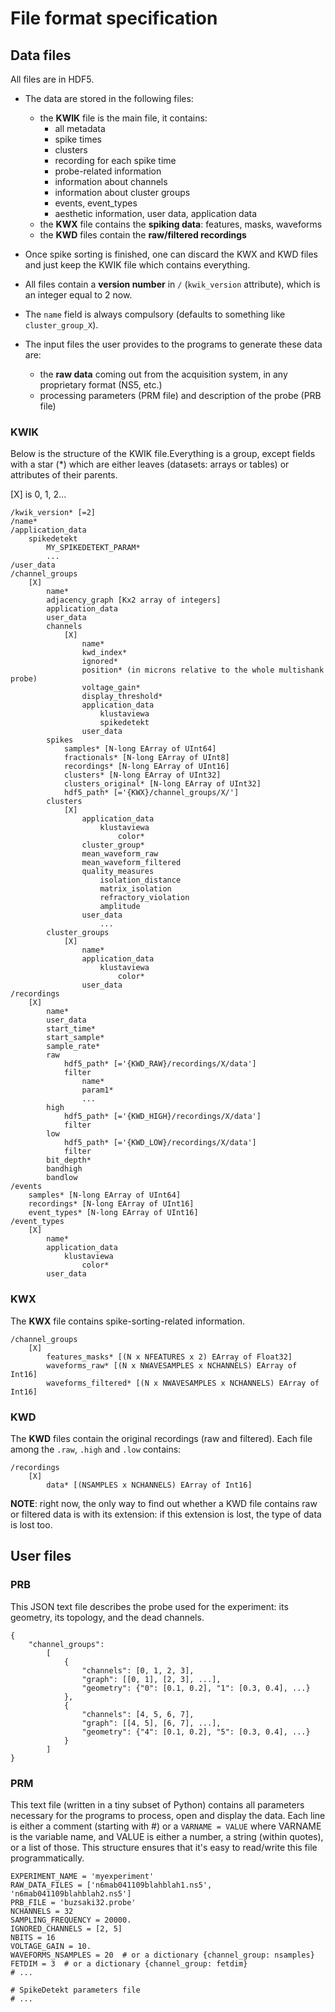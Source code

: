 # File format specification

## Data files

All files are in HDF5.

  * The data are stored in the following files:
      
      * the **KWIK** file is the main file, it contains:
          * all metadata
          * spike times
          * clusters
          * recording for each spike time
          * probe-related information
          * information about channels
          * information about cluster groups
          * events, event_types
          * aesthetic information, user data, application data
      * the **KWX** file contains the **spiking data**: features, masks, waveforms
      * the **KWD** files contain the **raw/filtered recordings**
  
  * Once spike sorting is finished, one can discard the KWX and KWD files and just keep the KWIK file which contains everything.

  * All files contain a **version number** in `/` (`kwik_version` attribute), which is an integer equal to 2 now.

  * The `name` field is always compulsory (defaults to something like `cluster_group_X`).
  
  * The input files the user provides to the programs to generate these data are:
  
      * the **raw data** coming out from the acquisition system, in any proprietary format (NS5, etc.)
      * processing parameters (PRM file) and description of the probe (PRB file)
  

### KWIK

Below is the structure of the KWIK file.Everything is a group, except fields with a star (*) which are either leaves (datasets: arrays or tables) or attributes of their parents.

[X] is 0, 1, 2...
    
    /kwik_version* [=2]
    /name*
    /application_data
        spikedetekt
            MY_SPIKEDETEKT_PARAM*
            ...
    /user_data
    /channel_groups
        [X]
            name*
            adjacency_graph [Kx2 array of integers]
            application_data
            user_data
            channels
                [X]
                    name*
                    kwd_index*
                    ignored*
                    position* (in microns relative to the whole multishank probe)
                    voltage_gain*
                    display_threshold*
                    application_data
                        klustaviewa
                        spikedetekt
                    user_data
            spikes
                samples* [N-long EArray of UInt64]
                fractionals* [N-long EArray of UInt8]
                recordings* [N-long EArray of UInt16]
                clusters* [N-long EArray of UInt32]
                clusters_original* [N-long EArray of UInt32]
                hdf5_path* [='{KWX}/channel_groups/X/']
            clusters
                [X]
                    application_data
                        klustaviewa
                            color*
                    cluster_group*
                    mean_waveform_raw
                    mean_waveform_filtered
                    quality_measures
                        isolation_distance
                        matrix_isolation
                        refractory_violation
                        amplitude
                    user_data
                        ...
            cluster_groups
                [X]
                    name*
                    application_data
                        klustaviewa
                            color*
                    user_data
    /recordings
        [X]
            name*
            user_data
            start_time*
            start_sample*
            sample_rate*
            raw
                hdf5_path* [='{KWD_RAW}/recordings/X/data']
                filter
                    name*
                    param1*
                    ...
            high
                hdf5_path* [='{KWD_HIGH}/recordings/X/data']
                filter
            low
                hdf5_path* [='{KWD_LOW}/recordings/X/data']
                filter
            bit_depth*
            bandhigh
            bandlow
    /events
        samples* [N-long EArray of UInt64]
        recordings* [N-long EArray of UInt16]
        event_types* [N-long EArray of UInt16]
    /event_types
        [X]
            name*
            application_data
                klustaviewa
                    color*
            user_data


### KWX

The **KWX** file contains spike-sorting-related information.

    /channel_groups
        [X]
            features_masks* [(N x NFEATURES x 2) EArray of Float32]
            waveforms_raw* [(N x NWAVESAMPLES x NCHANNELS) EArray of Int16]
            waveforms_filtered* [(N x NWAVESAMPLES x NCHANNELS) EArray of Int16]

### KWD

The **KWD** files contain the original recordings (raw and filtered). Each file among the `.raw`, `.high` and `.low` contains:

    /recordings
        [X]
            data* [(NSAMPLES x NCHANNELS) EArray of Int16]

**NOTE**: right now, the only way to find out whether a KWD file contains raw or filtered data is with its extension: if this extension is lost, the type of data is lost too.


## User files

### PRB

This JSON text file describes the probe used for the experiment: its geometry, its topology, and the dead channels.

    {
        "channel_groups": 
            [
                {
                    "channels": [0, 1, 2, 3],
                    "graph": [[0, 1], [2, 3], ...],
                    "geometry": {"0": [0.1, 0.2], "1": [0.3, 0.4], ...}
                },
                {
                    "channels": [4, 5, 6, 7],
                    "graph": [[4, 5], [6, 7], ...],
                    "geometry": {"4": [0.1, 0.2], "5": [0.3, 0.4], ...}
                }
            ]
    }


### PRM

This text file (written in a tiny subset of Python) contains all parameters necessary for the programs to process, open and display the data. Each line is either a comment (starting with #) or a `VARNAME = VALUE` where VARNAME is the variable name, and VALUE is either a number, a string (within quotes), or a list of those. This structure ensures that it's easy to read/write this file programmatically.

    EXPERIMENT_NAME = 'myexperiment'
    RAW_DATA_FILES = ['n6mab041109blahblah1.ns5', 'n6mab041109blahblah2.ns5']
    PRB_FILE = 'buzsaki32.probe'
    NCHANNELS = 32
    SAMPLING_FREQUENCY = 20000.
    IGNORED_CHANNELS = [2, 5]
    NBITS = 16
    VOLTAGE_GAIN = 10.
    WAVEFORMS_NSAMPLES = 20  # or a dictionary {channel_group: nsamples}
    FETDIM = 3  # or a dictionary {channel_group: fetdim}
    # ...
    
    # SpikeDetekt parameters file
    # ...






